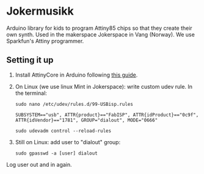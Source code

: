 # Jokermusikk

Arduino library for kids to program Attiny85 chips so that they create their own synth. Used in the makerspace Jokerspace in Vang (Norway). We use Sparkfun's Attiny programmer.

## Setting it up

1. Install AttinyCore in Arduino following [this guide](https://github.com/SpenceKonde/ATTinyCore/blob/master/Installation.md).

2. On Linux (we use linux Mint in Jokerspace): write custom udev rule. In the terminal:

    `sudo nano /etc/udev/rules.d/99-USBisp.rules`

    `SUBSYSTEM=="usb", ATTR{product}=="FabISP", ATTR{idProduct}=="0c9f", ATTR{idVendor}=="1781", GROUP="dialout", MODE="0666"`

    `sudo udevadm control --reload-rules`

3. Still on Linux: add user to "dialout" group:

    `sudo gpasswd -a [user] dialout`

Log user out and in again.
